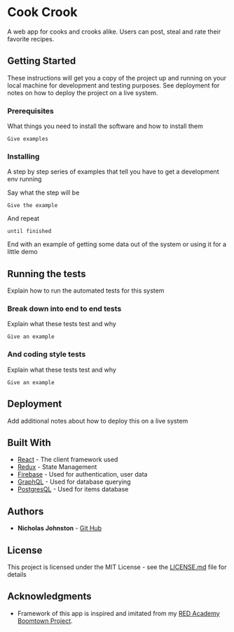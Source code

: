 # Cook Crook

A web app for cooks and crooks alike. Users can post, steal and rate their favorite recipes.

## Getting Started

These instructions will get you a copy of the project up and running on your local machine for development and testing purposes. See deployment for notes on how to deploy the project on a live system.

### Prerequisites

What things you need to install the software and how to install them

```
Give examples
```

### Installing

A step by step series of examples that tell you have to get a development env running

Say what the step will be

```
Give the example
```

And repeat

```
until finished
```

End with an example of getting some data out of the system or using it for a little demo

## Running the tests

Explain how to run the automated tests for this system

### Break down into end to end tests

Explain what these tests test and why

```
Give an example
```

### And coding style tests

Explain what these tests test and why

```
Give an example
```

## Deployment

Add additional notes about how to deploy this on a live system

## Built With

* [React](https://reactjs.org/) - The client framework used
* [Redux](https://redux.js.org/) - State Management
* [Firebase](https://firebase.google.com/) - Used for authentication, user data
* [GraphQL](https://www.graphql.com/) - Used for database querying
* [PostgresQL](https://www.postgresql.org/) - Used for items database

## Authors

* **Nicholas Johnston** - [Git Hub](https://github.com/nejohnston)

## License

This project is licensed under the MIT License - see the [LICENSE.md](LICENSE.md) file for details

## Acknowledgments

* Framework of this app is inspired and imitated from my [RED Academy Boomtown Project](http://boom.academy.red/).
